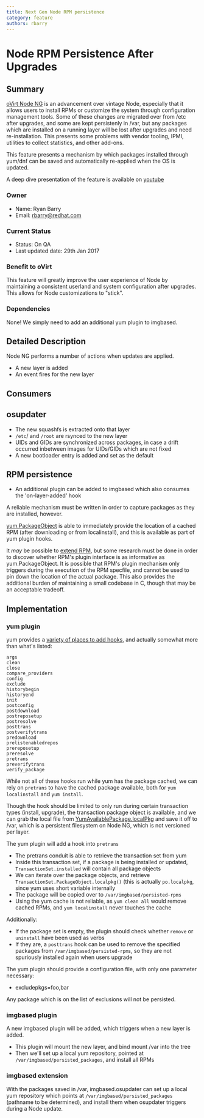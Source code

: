 ```yaml
---
title: Next Gen Node RPM persistence
category: feature
authors: rbarry
---
```


# Node RPM Persistence After Upgrades

## Summary
[oVirt Node NG](/develop/release-management/features/node/node.next.html) is an advancement over vintage Node, especially that it allows users to install RPMs or customize the system through configuration management tools. Some of these changes are migrated over from /etc after upgrades, and some are kept persistenly in /var, but any packages which are installed on a running layer will be lost after upgrades and need re-installation. This presents some problems with vendor tooling, IPMI, utilities to collect statistics, and other add-ons.

This feature presents a mechanism by which packages installed through yum/dnf can be saved and automatically re-applied when the OS is updated.

A deep dive presentation of the feature is available on [youtube](https://www.youtube.com/watch?v=tpAVkBEDdVg)

### Owner
* Name: Ryan Barry
* Email: rbarry@redhat.com

### Current Status
* Status: On QA
* Last updated date: 29th Jan 2017

### Benefit to oVirt

This feature will greatly improve the user experience of Node by maintaining a consistent userland and system configuration after upgrades. This allows for Node customizations to "stick".

### Dependencies
None! We simply need to add an additional yum plugin to imgbased.

## Detailed Description

Node NG performs a number of actions when updates are applied.

* A new layer is added
* An event fires for the new layer

## Consumers

## osupdater
* The new squashfs is extracted onto that layer
* `/etc`/ and `/root` are rsynced to the new layer
* UIDs and GIDs are synchronized across packages, in case a drift occurred inbetween images for UIDs/GIDs which are not fixed
* A new bootloader entry is added and set as the default

## RPM persistence

* An additional plugin can be added to imgbased which also consumes the 'on-layer-added' hook

A reliable mechanism must be written in order to capture packages as they are installed, however.

[yum.PackageObject](http://yum.baseurl.org/api/yum/yum/packages.html?highlight=yum.packages.packageobjec#yum.packages.PackageObject) is able to immediately provide the location of a cached RPM (after downloading or from localinstall), and this is available as part of yum plugin hooks.

It _may_ be possible to [extend RPM](http://rpm.org/devel_doc/plugins.html), but some research must be done in order to discover whether RPM's plugin interface is as informative as yum.PackageObject. It is possible that RPM's plugin mechanism only triggers during the execution of the RPM specfile, and cannot be used to pin down the location of the actual package. This also provides the additional burden of maintaining a small codebase in C, though that may be an acceptable tradeoff.

## Implementation

### yum plugin

yum provides a [variety of places to add hooks](http://yum.baseurl.org/wiki/WritingYumPlugins.html), and actually somewhat more than what's listed:

    args
    clean
    close
    compare_providers
    config
    exclude
    historybegin
    historyend
    init
    postconfig
    postdownload
    postreposetup
    postresolve
    posttrans
    postverifytrans
    predownload
    prelistenabledrepos
    prereposetup
    preresolve
    pretrans
    preverifytrans
    verify_package

While not all of these hooks run while yum has the package cached, we can rely on `pretrans` to have the cached package available, both for `yum localinstall` and `yum install`.

Though the hook should be limited to only run during certain transaction types (install, upgrade), the transaction package object is available, and we can grab the local file from [YumAvailablePackage.localPkg](http://yum.baseurl.org/api/yum/yum/packages.html#yumavailablepackage) and save it off to /var, which is a persistent filesystem on Node NG, which is not versioned per layer.

The yum plugin will add a hook into `pretrans`

* The pretrans conduit is able to retrieve the transaction set from yum
* Inside this transaction set, if a package is being installed or updated, `TransactionSet.installed` will contain all package objects
* We can iterate over the package objects, and retrieve `TransactionSet.PackageObject.localpkg()` (this is actually `po.localpkg`, since yum uses short variable internally
* The package will be copied over to `/var/imgbased/persisted-rpms`
* Using the yum cache is not reliable, as `yum clean all` would remove cached RPMs, and `yum localinstall` never touches the cache

Additionally:

* If the package set is empty, the plugin should check whether `remove` or `uninstall` have been used as verbs
* If they are, a `posttrans` hook can be used to remove the specified packages from `/var/imgbased/persisted-rpms`, so they are not spuriously installed again when users upgrade

The yum plugin should provide a configuration file, with only one parameter necessary:

* excludepkgs=foo,bar

Any package which is on the list of exclusions will not be persisted.



### imgbased plugin

A new imgbased plugin will be added, which triggers when a new layer is added.

* This plugin will mount the new layer, and bind mount /var into the tree
* Then we'll set up a local yum repository, pointed at `/var/imgbased/persisted_packages`, and install all RPMs

### imgbased extension

With the packages saved in /var, imgbased.osupdater can set up a local yum repository which points at `/var/imgbased/persisted_packages` (pathname to be determined), and install them when osupdater triggers during a Node update.
